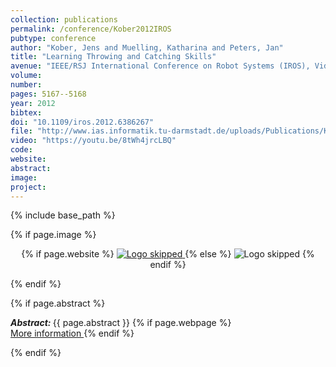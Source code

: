 ```yaml
---
collection: publications
permalink: /conference/Kober2012IROS
pubtype: conference
author: "Kober, Jens and Muelling, Katharina and Peters, Jan"
title: "Learning Throwing and Catching Skills"
avenue: "IEEE/RSJ International Conference on Robot Systems (IROS), Video Track"
volume: 
number: 
pages: 5167--5168
year: 2012
bibtex: 
doi: "10.1109/iros.2012.6386267"
file: "http://www.ias.informatik.tu-darmstadt.de/uploads/Publications/Kober_IROS_2012.pdf"
video: "https://youtu.be/8tWh4jrcLBQ"
code: 
website: 
abstract: 
image: 
project: 
---
```

{% include base_path %}

{% if page.image %}
<p align="center">
{% if page.website %}
<a href="{{ page.website }}"> <img src="{{  page.image }}" alt="Logo skipped" style="max-height:200px"/> </a>
{% else %}
<img src="{{  page.image }}" alt="Logo skipped" />
{% endif %}
</p>
{% endif %}

{% if page.abstract %}
<p> <strong> <em> Abstract: </em> </strong> {{ page.abstract }}
    {% if page.webpage %}
        <a href="{{ page.website}}"> <br> More information </a>
    {% endif %}
</p>
{% endif %}
